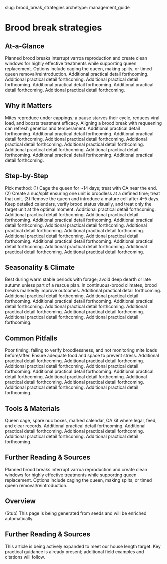 slug: brood_break_strategies
archetype: management_guide

# Brood break strategies

## At-a-Glance
Planned brood breaks interrupt varroa reproduction and create clean windows for highly effective treatments while supporting queen replacement. Options include caging the queen, making splits, or timed queen removal/reintroduction. Additional practical detail forthcoming. Additional practical detail forthcoming. Additional practical detail forthcoming. Additional practical detail forthcoming. Additional practical detail forthcoming. Additional practical detail forthcoming.

## Why it Matters
Mites reproduce under cappings; a pause starves their cycle, reduces viral load, and boosts treatment efficacy. Aligning a brood break with requeening can refresh genetics and temperament. Additional practical detail forthcoming. Additional practical detail forthcoming. Additional practical detail forthcoming. Additional practical detail forthcoming. Additional practical detail forthcoming. Additional practical detail forthcoming. Additional practical detail forthcoming. Additional practical detail forthcoming. Additional practical detail forthcoming. Additional practical detail forthcoming.

## Step-by-Step
Pick method: (1) Cage the queen for ~14 days; treat with OA near the end. (2) Create a nuc/split ensuring one unit is broodless at a defined time; treat that unit. (3) Remove the queen and introduce a mature cell after 4–5 days. Keep detailed calendars, verify brood status visually, and treat only the target unit at the optimal moment. Additional practical detail forthcoming. Additional practical detail forthcoming. Additional practical detail forthcoming. Additional practical detail forthcoming. Additional practical detail forthcoming. Additional practical detail forthcoming. Additional practical detail forthcoming. Additional practical detail forthcoming. Additional practical detail forthcoming. Additional practical detail forthcoming. Additional practical detail forthcoming. Additional practical detail forthcoming. Additional practical detail forthcoming. Additional practical detail forthcoming. Additional practical detail forthcoming.

## Seasonality & Climate
Best during warm stable periods with forage; avoid deep dearth or late autumn unless part of a rescue plan. In continuous-brood climates, brood breaks markedly improve outcomes. Additional practical detail forthcoming. Additional practical detail forthcoming. Additional practical detail forthcoming. Additional practical detail forthcoming. Additional practical detail forthcoming. Additional practical detail forthcoming. Additional practical detail forthcoming. Additional practical detail forthcoming. Additional practical detail forthcoming. Additional practical detail forthcoming.

## Common Pitfalls
Poor timing, failing to verify broodlessness, and not monitoring mite loads before/after. Ensure adequate food and space to prevent stress. Additional practical detail forthcoming. Additional practical detail forthcoming. Additional practical detail forthcoming. Additional practical detail forthcoming. Additional practical detail forthcoming. Additional practical detail forthcoming. Additional practical detail forthcoming. Additional practical detail forthcoming. Additional practical detail forthcoming. Additional practical detail forthcoming. Additional practical detail forthcoming.

## Tools & Materials
Queen cage, spare nuc boxes, marked calendar, OA kit where legal, feed, and clear records. Additional practical detail forthcoming. Additional practical detail forthcoming. Additional practical detail forthcoming. Additional practical detail forthcoming. Additional practical detail forthcoming.

## Further Reading & Sources
Planned brood breaks interrupt varroa reproduction and create clean windows for highly effective treatments while supporting queen replacement. Options include caging the queen, making splits, or timed queen removal/reintroduction.

## Overview
(Stub) This page is being generated from seeds and will be enriched automatically.


## Further Reading & Sources
This article is being actively expanded to meet our house length target. Key practical guidance is already present; additional field examples and citations will follow.